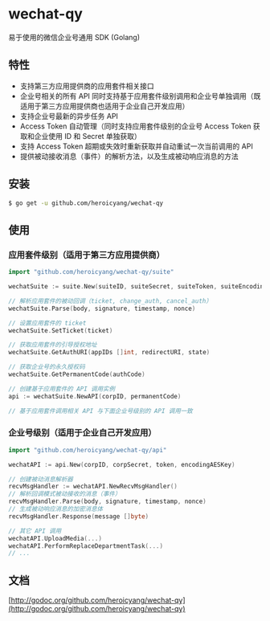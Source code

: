 # wechat-qy
易于使用的微信企业号通用 SDK (Golang)

## 特性

* 支持第三方应用提供商的应用套件相关接口
* 企业号相关的所有 API 同时支持基于应用套件级别调用和企业号单独调用（既适用于第三方应用提供商也适用于企业自己开发应用）
* 支持企业号最新的异步任务 API
* Access Token 自动管理（同时支持应用套件级别的企业号 Access Token 获取和企业使用 ID 和 Secret 单独获取）
* 支持 Access Token 超期或失效时重新获取并自动重试一次当前调用的 API
* 提供被动接收消息（事件）的解析方法，以及生成被动响应消息的方法

## 安装
```bash
$ go get -u github.com/heroicyang/wechat-qy
```

## 使用

### 应用套件级别（适用于第三方应用提供商）
```go
import "github.com/heroicyang/wechat-qy/suite"

wechatSuite := suite.New(suiteID, suiteSecret, suiteToken, suiteEncodingAESKey)

// 解析应用套件的被动回调（ticket, change_auth, cancel_auth）
wechatSuite.Parse(body, signature, timestamp, nonce)

// 设置应用套件的 ticket
wechatSuite.SetTicket(ticket)

// 获取应用套件的引导授权地址
wechatSuite.GetAuthURI(appIDs []int, redirectURI, state)

// 获取企业号的永久授权码
wechatSuite.GetPermanentCode(authCode)

// 创建基于应用套件的 API 调用实例
api := wechatSuite.NewAPI(corpID, permanentCode)

// 基于应用套件调用相关 API 与下面企业号级别的 API 调用一致
```

### 企业号级别（适用于企业自己开发应用）
```go
import "github.com/heroicyang/wechat-qy/api"

wechatAPI := api.New(corpID, corpSecret, token, encodingAESKey)

// 创建被动消息解析器
recvMsgHandler := wechatAPI.NewRecvMsgHandler()
// 解析回调模式被动接收的消息（事件）
recvMsgHandler.Parse(body, signature, timestamp, nonce)
// 生成被动响应消息的加密消息体
recvMsgHandler.Response(message []byte)

// 其它 API 调用
wechatAPI.UploadMedia(...)
wechatAPI.PerformReplaceDepartmentTask(...)
// ...
```

## 文档
[http://godoc.org/github.com/heroicyang/wechat-qy](http://godoc.org/github.com/heroicyang/wechat-qy)
